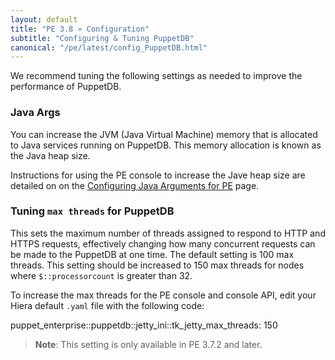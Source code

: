 ```yaml
---
layout: default
title: "PE 3.8 » Configuration"
subtitle: "Configuring & Tuning PuppetDB"
canonical: "/pe/latest/config_PuppetDB.html"
---
```


We recommend tuning the following settings as needed to improve the performance of PuppetDB.

### Java Args

You can increase the JVM (Java Virtual Machine) memory that is allocated to Java services running on PuppetDB. This memory allocation is known as the Java heap size.

Instructions for using the PE console to increase the Jave heap size are detailed on on the [Configuring Java Arguments for PE](/config_java_args.html#pe-console-service) page.

### Tuning `max threads` for PuppetDB
This sets the maximum number of threads assigned to respond to HTTP and HTTPS requests, effectively changing how many concurrent requests can be made to the PuppetDB at one time. The default setting is 100 max threads. This setting should be increased to 150 max threads for nodes where `$::processorcount` is greater than 32.

To increase the max threads for the PE console and console API, edit your Hiera default `.yaml` file with the following code:

puppet_enterprise::puppetdb::jetty_ini::tk_jetty_max_threads: 150

> **Note**: This setting is only available in PE 3.7.2 and later.
